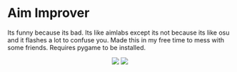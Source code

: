 # Aim Improver
Its funny because its bad. Its like aimlabs except its not because its like osu and it flashes a lot to confuse you. Made this in my free time to mess with some friends. Requires pygame to be installed.

<div align="center">
  <img src="https://user-images.githubusercontent.com/77747704/149643959-f0f90db4-acdc-4742-a3d4-6355e1f498d0.png">
  <img src="https://user-images.githubusercontent.com/77747704/149643962-eeda0d9a-d46a-49d8-b02a-376692390cb8.png">
</div>


